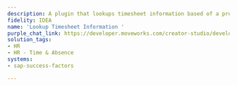 ```yaml
---
description: A plugin that lookups timesheet information based of a project.
fidelity: IDEA
name: 'Lookup Timesheet Information '
purple_chat_link: https://developer.moveworks.com/creator-studio/developer-tools/purple-chat?conversation=%7B%22startTimestamp%22%3A%2211%3A43+AM%22%2C%22messages%22%3A%5B%7B%22role%22%3A%22user%22%2C%22parts%22%3A%5B%7B%22richText%22%3A%22Can+you+pull+my+timesheet+data+for+project+Hydrogen%3F%22%7D%5D%7D%2C%7B%22role%22%3A%22assistant%22%2C%22parts%22%3A%5B%7B%22reasoningSteps%22%3A%5B%7B%22status%22%3A%22success%22%2C%22richText%22%3A%22%3Cp%3E%E2%9C%85+Working+on+%3Cb%3EPull+Timesheet+Data%3C%2Fb%3E%3Cbr%3E%E2%8F%B3+Calling+Plugin+%3Cb%3ELookup+Time+Sheet+Information%3C%2Fb%3E%3C%2Fp%3E%22%7D%5D%7D%2C%7B%22richText%22%3A%22You%27ve+spent+%3Cb%3E120+hours%3C%2Fb%3E+on+project+Hydrogen+this+month.+Do+you+need+detailed+timesheet+entries+or+any+other+project+data%3F%22%7D%5D%7D%5D%7D
solution_tags:
- HR
- HR - Time & Absence
systems:
- sap-success-factors

---
```

